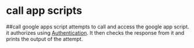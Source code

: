 # call app scripts

##call google apps script
 attempts to call and access the google app script. it authorizes using [Authentication](Authentication.md).
 It then checks the response from it and prints the output of the attempt.
